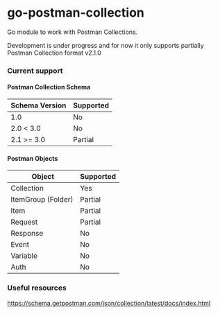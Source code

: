 # go-postman-collection

Go module to work with Postman Collections.

Development is under progress and for now it only supports partially Postman Collection format v2.1.0

### Current support

#### Postman Collection Schema

| Schema Version | Supported |
| -------------- | --------- |
| 1.0            | No        |
| 2.0 < 3.0      | No        |
| 2.1 >= 3.0     | Partial   |

#### Postman Objects

|  Object            | Supported |
| ------------------ | --------- |
| Collection         | Yes       |
| ItemGroup (Folder) | Partial   |
| Item               | Partial   |
| Request            | Partial   |
| Response           | No        |
| Event              | No        |
| Variable           | No        |
| Auth               | No        |

### Useful resources

https://schema.getpostman.com/json/collection/latest/docs/index.html
